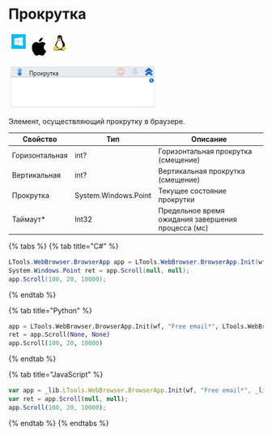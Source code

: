 # Прокрутка

![](<../../../.gitbook/assets/image (641).png>)

![](<../../../.gitbook/assets/image (118).png>)

Элемент, осуществляющий прокрутку в браузере.

| Свойство       | Тип                  | Описание                                           |
| -------------- | -------------------- | -------------------------------------------------- |
| Горизонтальная | int?                 | Горизонтальная прокрутка (смещение)                |
| Вертикальная   | int?                 | Вертикальная прокрутка (смещение)                  |
| Прокрутка      | System.Windows.Point | Текущее состояние прокрутки                        |
| Таймаут\*      | Int32                | Предельное время ожидания завершения процесса (мс) |

{% tabs %}
{% tab title="C#" %}
```csharp
LTools.WebBrowser.BrowserApp app = LTools.WebBrowser.BrowserApp.Init(wf, "Free email*", LTools.WebBrowser.Model.BrowserTypes_Short.IE);
System.Windows.Point ret = app.Scroll(null, null);
app.Scroll(100, 20, 10000);
```
{% endtab %}

{% tab title="Python" %}
```python
app = LTools.WebBrowser.BrowserApp.Init(wf, "Free email*", LTools.WebBrowser.Model.BrowserTypes_Short.IE)
ret = app.Scroll(None, None)
app.Scroll(100, 20, 10000)
```
{% endtab %}

{% tab title="JavaScript" %}
```javascript
var app = _lib.LTools.WebBrowser.BrowserApp.Init(wf, "Free email*", _lib.LTools.WebBrowser.Model.BrowserTypes_Short.IE);
var ret = app.Scroll(null, null);
app.Scroll(100, 20, 10000);
```
{% endtab %}
{% endtabs %}
